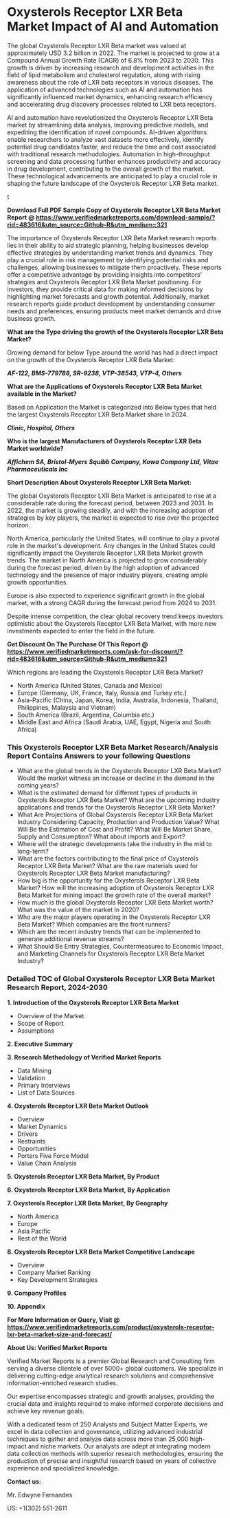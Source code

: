 <meta name="title" content="Global Oxysterols Receptor LXR Beta Market Impact of AI and Automation"><meta name="description" content="The global Oxysterols Receptor LXR Beta market was valued at approximately USD 3.2 billion in 2022. The market is projected to grow at a Compound Annual Growth Rate (C"><meta name="title" content="Oxysterols Receptor LXR Beta Market Size, Share, Scope, Trends, Growth, Opportunities, Analysis, Forecast"><h1>Oxysterols Receptor LXR Beta Market Impact of AI and Automation</h1><p>The global Oxysterols Receptor LXR Beta market was valued at approximately USD 3.2 billion in 2022. The market is projected to grow at a Compound Annual Growth Rate (CAGR) of 6.8% from 2023 to 2030. This growth is driven by increasing research and development activities in the field of lipid metabolism and cholesterol regulation, along with rising awareness about the role of LXR beta receptors in various diseases. The application of advanced technologies such as AI and automation has significantly influenced market dynamics, enhancing research efficiency and accelerating drug discovery processes related to LXR beta receptors.</p><p>AI and automation have revolutionized the Oxysterols Receptor LXR Beta market by streamlining data analysis, improving predictive models, and expediting the identification of novel compounds. AI-driven algorithms enable researchers to analyze vast datasets more effectively, identify potential drug candidates faster, and reduce the time and cost associated with traditional research methodologies. Automation in high-throughput screening and data processing further enhances productivity and accuracy in drug development, contributing to the overall growth of the market. These technological advancements are anticipated to play a crucial role in shaping the future landscape of the Oxysterols Receptor LXR Beta market.</p>t</p><p id="" class=""><strong>Download Full PDF Sample Copy of Oxysterols Receptor LXR Beta Market Report @ <a href="https://www.verifiedmarketreports.com/download-sample/?rid=483616&utm_source=Github-R&utm_medium=321" target="_blank">https://www.verifiedmarketreports.com/download-sample/?rid=483616&utm_source=Github-R&utm_medium=321</a></strong></p><p>The importance of&nbsp;Oxysterols Receptor LXR Beta Market research reports lies in their ability to aid strategic planning, helping businesses develop effective strategies by understanding market trends and dynamics. They play a crucial role in risk management by identifying potential risks and challenges, allowing businesses to mitigate them proactively. These reports offer a competitive advantage by providing insights into competitors' strategies and Oxysterols Receptor LXR Beta Market positioning. For investors, they provide critical data for making informed decisions by highlighting market forecasts and growth potential. Additionally, market research reports guide product development by understanding consumer needs and preferences, ensuring products meet market demands and drive business growth.</p><p><strong>What are the&nbsp;Type driving the growth of the Oxysterols Receptor LXR Beta Market?</strong></p><p id="" class="">Growing demand for below Type around the world has had a direct impact on the growth of the Oxysterols Receptor LXR Beta Market:</p><em><strong>AF-122, BMS-779788, SR-9238, VTP-38543, VTP-4, Others</strong></em></p><strong>What are the&nbsp;Applications&nbsp;of Oxysterols Receptor LXR Beta Market available in the Market?</strong></p><p id="" class="">Based on Application the Market is categorized into Below types that held the largest Oxysterols Receptor LXR Beta Market share In 2024.</p><em><strong>Clinic, Hospital, Others</strong></em></p><strong>Who is the largest Manufacturers of Oxysterols Receptor LXR Beta Market worldwide?</strong></p><p><em><strong>Affichem SA, Bristol-Myers Squibb Company, Kowa Company Ltd, Vitae Pharmaceuticals Inc</strong></em></p><p id="" class=""><strong>Short Description About Oxysterols Receptor LXR Beta Market:</strong></p><p>The global Oxysterols Receptor LXR Beta Market is anticipated to rise at a considerable rate during the forecast period, between 2023 and 2031. In 2022, the market is growing steadily, and with the increasing adoption of strategies by key players, the market is expected to rise over the projected horizon.</p><p>North America, particularly the United States, will continue to play a pivotal role in the market's development. Any changes in the United States could significantly impact the Oxysterols Receptor LXR Beta Market growth trends. The market in North America is projected to grow considerably during the forecast period, driven by the high adoption of advanced technology and the presence of major industry players, creating ample growth opportunities.</p><p>Europe is also expected to experience significant growth in the global market, with a strong CAGR during the forecast period from 2024 to 2031.</p><p>Despite intense competition, the clear global recovery trend keeps investors optimistic about the Oxysterols Receptor LXR Beta Market, with more new investments expected to enter the field in the future.</p><p id="" class=""><strong>Get Discount On The Purchase Of This Report @ <a href="https://www.verifiedmarketreports.com/ask-for-discount/?rid=483616&utm_source=Github-R&utm_medium=321" target="_blank">https://www.verifiedmarketreports.com/ask-for-discount/?rid=483616&utm_source=Github-R&utm_medium=321</a></strong></p>Which regions are leading the Oxysterols Receptor LXR Beta Market?</p><ul><li>North America (United States, Canada and Mexico)</li><li>Europe (Germany, UK, France, Italy, Russia and Turkey etc.)</li><li>Asia-Pacific (China, Japan, Korea, India, Australia, Indonesia, Thailand, Philippines, Malaysia and Vietnam)</li><li>South America (Brazil, Argentina, Columbia etc.)</li><li>Middle East and Africa (Saudi Arabia, UAE, Egypt, Nigeria and South Africa)</li></ul><h3 id="" class="">This Oxysterols Receptor LXR Beta Market Research/Analysis Report Contains Answers to your following Questions</h3><ul><li>What are the global trends in the Oxysterols Receptor LXR Beta Market? Would the market witness an increase or decline in the demand in the coming years?</li><li>What is the estimated demand for different types of products in Oxysterols Receptor LXR Beta Market? What are the upcoming industry applications and trends for the Oxysterols Receptor LXR Beta Market?</li><li>What Are Projections of Global Oxysterols Receptor LXR Beta Market Industry Considering Capacity, Production and Production Value? What Will Be the Estimation of Cost and Profit? What Will Be Market Share, Supply and Consumption? What about imports and Export?</li><li>Where will the strategic developments take the industry in the mid to long-term?</li><li>What are the factors contributing to the final price of Oxysterols Receptor LXR Beta Market? What are the raw materials used for Oxysterols Receptor LXR Beta Market manufacturing?</li><li>How big is the opportunity for the Oxysterols Receptor LXR Beta Market? How will the increasing adoption of Oxysterols Receptor LXR Beta Market for mining impact the growth rate of the overall market?</li><li>How much is the global Oxysterols Receptor LXR Beta Market worth? What was the value of the market In 2020?</li><li>Who are the major players operating in the Oxysterols Receptor LXR Beta Market? Which companies are the front runners?</li><li>Which are the recent industry trends that can be implemented to generate additional revenue streams?</li><li>What Should Be Entry Strategies, Countermeasures to Economic Impact, and Marketing Channels for Oxysterols Receptor LXR Beta Market Industry?</li></ul><h3 id="" class="">Detailed TOC of Global Oxysterols Receptor LXR Beta Market Research Report, 2024-2030</h3><p id="" class=""><strong>1. Introduction of the Oxysterols Receptor LXR Beta Market</strong></p><ul><li>Overview of the Market</li><li>Scope of Report</li><li>Assumptions</li></ul><p id="" class=""><strong>2. Executive Summary</strong></p><p id="" class=""><strong>3. Research Methodology of Verified Market Reports</strong></p><ul><li>Data Mining</li><li>Validation</li><li>Primary Interviews</li><li>List of Data Sources</li></ul><p id="" class=""><strong>4. Oxysterols Receptor LXR Beta Market Outlook</strong></p><ul><li>Overview</li><li>Market Dynamics</li><li>Drivers</li><li>Restraints</li><li>Opportunities</li><li>Porters Five Force Model</li><li>Value Chain Analysis</li></ul><p id="" class=""><strong>5. Oxysterols Receptor LXR Beta Market, By Product</strong></p><p id="" class=""><strong>6. Oxysterols Receptor LXR Beta Market, By Application</strong></p><p id="" class=""><strong>7. Oxysterols Receptor LXR Beta Market, By Geography</strong></p><ul><li>North America</li><li>Europe</li><li>Asia Pacific</li><li>Rest of the World</li></ul><p id="" class=""><strong>8. Oxysterols Receptor LXR Beta Market Competitive Landscape</strong></p><ul><li>Overview</li><li>Company Market Ranking</li><li>Key Development Strategies</li></ul><p id="" class=""><strong>9. Company Profiles</strong></p><p id="" class=""><strong>10. Appendix</strong></p><p id="" class=""><strong>For More Information or Query, Visit @ <a href="https://www.verifiedmarketreports.com/product/oxysterols-receptor-lxr-beta-market-size-and-forecast/" target="_blank">https://www.verifiedmarketreports.com/product/oxysterols-receptor-lxr-beta-market-size-and-forecast/</a></strong></p><p id="" class=""><strong>About Us: Verified Market Reports</strong></p><p id="" class="">Verified Market Reports is a premier Global Research and Consulting firm serving a diverse clientele of over 5000+ global customers. We specialize in delivering cutting-edge analytical research solutions and comprehensive information-enriched research studies.</p><p id="" class="">Our expertise encompasses strategic and growth analyses, providing the crucial data and insights required to make informed corporate decisions and achieve key revenue goals.</p><p id="" class="">With a dedicated team of 250 Analysts and Subject Matter Experts, we excel in data collection and governance, utilizing advanced industrial techniques to gather and analyze data across more than 25,000 high-impact and niche markets. Our analysts are adept at integrating modern data collection methods with superior research methodologies, ensuring the production of precise and insightful research based on years of collective experience and specialized knowledge.</p><p id="" class=""><strong>Contact us:</strong></p><p id="" class="">Mr. Edwyne Fernandes</p><p id="" class="">US: +1(302) 551-2611</p>